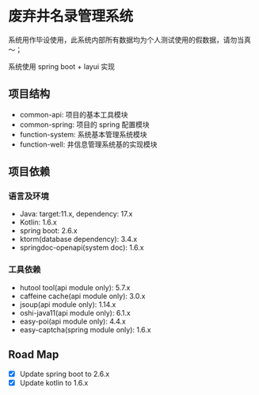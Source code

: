 # 废弃井名录管理系统

系统用作毕设使用，此系统内部所有数据均为个人测试使用的假数据，请勿当真～； 

系统使用 spring boot + layui 实现

## 项目结构

- common-api: 项目的基本工具模块
- common-spring: 项目的 spring 配置模块
- function-system: 系统基本管理系统模块
- function-well: 井信息管理系统基的实现模块

## 项目依赖

### 语言及环境

- Java: target:11.x, dependency: 17.x
- Kotlin: 1.6.x
- spring boot: 2.6.x
- ktorm(database dependency): 3.4.x
- springdoc-openapi(system doc): 1.6.x

### 工具依赖

- hutool tool(api module only): 5.7.x
- caffeine cache(api module only): 3.0.x
- jsoup(api module only): 1.14.x
- oshi-java11(api module only): 6.1.x
- easy-poi(api module only): 4.4.x
- easy-captcha(spring module only): 1.6.x

## Road Map

- [x] Update spring boot to 2.6.x
- [x] Update kotlin to 1.6.x

